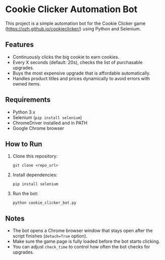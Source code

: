 
# Cookie Clicker Automation Bot

This project is a simple automation bot for the Cookie Clicker game (https://ozh.github.io/cookieclicker/) using Python and Selenium. 

## Features
- Continuously clicks the big cookie to earn cookies.
- Every X seconds (default: 20s), checks the list of purchasable upgrades.
- Buys the most expensive upgrade that is affordable automatically.
- Handles product titles and prices dynamically to avoid errors with owned items.

## Requirements
- Python 3.x
- Selenium (`pip install selenium`)
- ChromeDriver installed and in PATH
- Google Chrome browser

## How to Run
1. Clone this repository:
   ```
   git clone <repo_url>
   ```
2. Install dependencies:
   ```
   pip install selenium
   ```
3. Run the bot:
   ```
   python cookie_clicker_bot.py
   ```

## Notes
- The bot opens a Chrome browser window that stays open after the script finishes (`detach=True` option).
- Make sure the game page is fully loaded before the bot starts clicking.
- You can adjust `check_time` to control how often the bot checks for upgrades.
